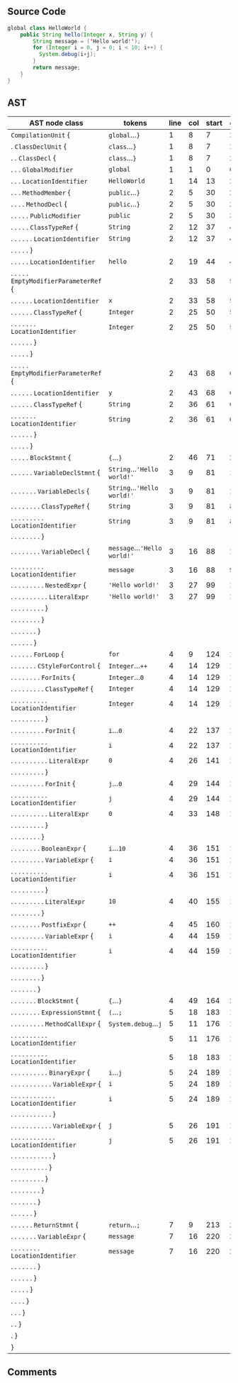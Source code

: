 ## Source Code
```java
global class HelloWorld {
    public String hello(Integer x, String y) {
        String message = ('Hello world!');
        for (Integer i = 0, j = 0; i < 10; i++) {
          System.debug(i+j);
        }
        return message;
    }
}
```
## AST
AST node class                               | tokens                     | line | col | start | end
---------------------------------------------|----------------------------|------|-----|-------|----
`CompilationUnit` {                          | `global`…`}`               | 1    | 8   | 7     | 236
. `ClassDeclUnit` {                          | `class`…`}`                | 1    | 8   | 7     | 236
. . `ClassDecl` {                            | `class`…`}`                | 1    | 8   | 7     | 236
. . . `GlobalModifier`                       | `global`                   | 1    | 1   | 0     | 6  
. . . `LocationIdentifier`                   | `HelloWorld`               | 1    | 14  | 13    | 23 
. . . `MethodMember` {                       | `public`…`}`               | 2    | 5   | 30    | 234
. . . . `MethodDecl` {                       | `public`…`}`               | 2    | 5   | 30    | 234
. . . . . `PublicModifier`                   | `public`                   | 2    | 5   | 30    | 36 
. . . . . `ClassTypeRef` {                   | `String`                   | 2    | 12  | 37    | 43 
. . . . . . `LocationIdentifier`             | `String`                   | 2    | 12  | 37    | 43 
. . . . . }                                  |                            |      |     |       |    
. . . . . `LocationIdentifier`               | `hello`                    | 2    | 19  | 44    | 49 
. . . . . `EmptyModifierParameterRef` {      |                            | 2    | 33  | 58    | 57 
. . . . . . `LocationIdentifier`             | `x`                        | 2    | 33  | 58    | 59 
. . . . . . `ClassTypeRef` {                 | `Integer`                  | 2    | 25  | 50    | 57 
. . . . . . . `LocationIdentifier`           | `Integer`                  | 2    | 25  | 50    | 57 
. . . . . . }                                |                            |      |     |       |    
. . . . . }                                  |                            |      |     |       |    
. . . . . `EmptyModifierParameterRef` {      |                            | 2    | 43  | 68    | 67 
. . . . . . `LocationIdentifier`             | `y`                        | 2    | 43  | 68    | 69 
. . . . . . `ClassTypeRef` {                 | `String`                   | 2    | 36  | 61    | 67 
. . . . . . . `LocationIdentifier`           | `String`                   | 2    | 36  | 61    | 67 
. . . . . . }                                |                            |      |     |       |    
. . . . . }                                  |                            |      |     |       |    
. . . . . `BlockStmnt` {                     | `{`…`}`                    | 2    | 46  | 71    | 234
. . . . . . `VariableDeclStmnt` {            | `String`…`'Hello world!'`  | 3    | 9   | 81    | 113
. . . . . . . `VariableDecls` {              | `String`…`'Hello world!'`  | 3    | 9   | 81    | 113
. . . . . . . . `ClassTypeRef` {             | `String`                   | 3    | 9   | 81    | 87 
. . . . . . . . . `LocationIdentifier`       | `String`                   | 3    | 9   | 81    | 87 
. . . . . . . . }                            |                            |      |     |       |    
. . . . . . . . `VariableDecl` {             | `message`…`'Hello world!'` | 3    | 16  | 88    | 113
. . . . . . . . . `LocationIdentifier`       | `message`                  | 3    | 16  | 88    | 95 
. . . . . . . . . `NestedExpr` {             | `'Hello world!'`           | 3    | 27  | 99    | 113
. . . . . . . . . . `LiteralExpr`            | `'Hello world!'`           | 3    | 27  | 99    | 113
. . . . . . . . . }                          |                            |      |     |       |    
. . . . . . . . }                            |                            |      |     |       |    
. . . . . . . }                              |                            |      |     |       |    
. . . . . . }                                |                            |      |     |       |    
. . . . . . `ForLoop` {                      | `for`                      | 4    | 9   | 124   | 127
. . . . . . . `CStyleForControl` {           | `Integer`…`++`             | 4    | 14  | 129   | 162
. . . . . . . . `ForInits` {                 | `Integer`…`0`              | 4    | 14  | 129   | 149
. . . . . . . . . `ClassTypeRef` {           | `Integer`                  | 4    | 14  | 129   | 136
. . . . . . . . . . `LocationIdentifier`     | `Integer`                  | 4    | 14  | 129   | 136
. . . . . . . . . }                          |                            |      |     |       |    
. . . . . . . . . `ForInit` {                | `i`…`0`                    | 4    | 22  | 137   | 142
. . . . . . . . . . `LocationIdentifier`     | `i`                        | 4    | 22  | 137   | 138
. . . . . . . . . . `LiteralExpr`            | `0`                        | 4    | 26  | 141   | 142
. . . . . . . . . }                          |                            |      |     |       |    
. . . . . . . . . `ForInit` {                | `j`…`0`                    | 4    | 29  | 144   | 149
. . . . . . . . . . `LocationIdentifier`     | `j`                        | 4    | 29  | 144   | 145
. . . . . . . . . . `LiteralExpr`            | `0`                        | 4    | 33  | 148   | 149
. . . . . . . . . }                          |                            |      |     |       |    
. . . . . . . . }                            |                            |      |     |       |    
. . . . . . . . `BooleanExpr` {              | `i`…`10`                   | 4    | 36  | 151   | 157
. . . . . . . . . `VariableExpr` {           | `i`                        | 4    | 36  | 151   | 152
. . . . . . . . . . `LocationIdentifier`     | `i`                        | 4    | 36  | 151   | 152
. . . . . . . . . }                          |                            |      |     |       |    
. . . . . . . . . `LiteralExpr`              | `10`                       | 4    | 40  | 155   | 157
. . . . . . . . }                            |                            |      |     |       |    
. . . . . . . . `PostfixExpr` {              | `++`                       | 4    | 45  | 160   | 162
. . . . . . . . . `VariableExpr` {           | `i`                        | 4    | 44  | 159   | 160
. . . . . . . . . . `LocationIdentifier`     | `i`                        | 4    | 44  | 159   | 160
. . . . . . . . . }                          |                            |      |     |       |    
. . . . . . . . }                            |                            |      |     |       |    
. . . . . . . }                              |                            |      |     |       |    
. . . . . . . `BlockStmnt` {                 | `{`…`}`                    | 4    | 49  | 164   | 204
. . . . . . . . `ExpressionStmnt` {          | `(`…`;`                    | 5    | 18  | 183   | 194
. . . . . . . . . `MethodCallExpr` {         | `System.debug`…`j`         | 5    | 11  | 176   | 192
. . . . . . . . . . `LocationIdentifier`     |                            | 5    | 11  | 176   | 182
. . . . . . . . . . `LocationIdentifier`     |                            | 5    | 18  | 183   | 188
. . . . . . . . . . `BinaryExpr` {           | `i`…`j`                    | 5    | 24  | 189   | 192
. . . . . . . . . . . `VariableExpr` {       | `i`                        | 5    | 24  | 189   | 190
. . . . . . . . . . . . `LocationIdentifier` | `i`                        | 5    | 24  | 189   | 190
. . . . . . . . . . . }                      |                            |      |     |       |    
. . . . . . . . . . . `VariableExpr` {       | `j`                        | 5    | 26  | 191   | 192
. . . . . . . . . . . . `LocationIdentifier` | `j`                        | 5    | 26  | 191   | 192
. . . . . . . . . . . }                      |                            |      |     |       |    
. . . . . . . . . . }                        |                            |      |     |       |    
. . . . . . . . . }                          |                            |      |     |       |    
. . . . . . . . }                            |                            |      |     |       |    
. . . . . . . }                              |                            |      |     |       |    
. . . . . . }                                |                            |      |     |       |    
. . . . . . `ReturnStmnt` {                  | `return`…`;`               | 7    | 9   | 213   | 228
. . . . . . . `VariableExpr` {               | `message`                  | 7    | 16  | 220   | 227
. . . . . . . . `LocationIdentifier`         | `message`                  | 7    | 16  | 220   | 227
. . . . . . . }                              |                            |      |     |       |    
. . . . . . }                                |                            |      |     |       |    
. . . . . }                                  |                            |      |     |       |    
. . . . }                                    |                            |      |     |       |    
. . . }                                      |                            |      |     |       |    
. . }                                        |                            |      |     |       |    
. }                                          |                            |      |     |       |    
}                                            |                            |      |     |       |    
## Comments
